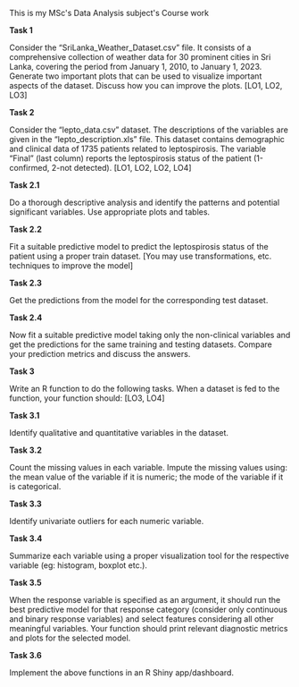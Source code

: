 
This is my MSc's Data Analysis subject's Course work

**Task 1**

Consider the “SriLanka_Weather_Dataset.csv” file. It consists of a comprehensive collection
of weather data for 30 prominent cities in Sri Lanka, covering the period from January 1, 2010,
to January 1, 2023. Generate two important plots that can be used to visualize important
aspects of the dataset. Discuss how you can improve the plots. [LO1, LO2, LO3]

**Task 2**

Consider the “lepto_data.csv” dataset. The descriptions of the variables are given in the
“lepto_description.xls” file. This dataset contains demographic and clinical data of 1735
patients related to leptospirosis. The variable “Final” (last column) reports the leptospirosis
status of the patient (1-confirmed, 2-not detected). [LO1, LO2, LO2, LO4]

**Task 2.1**

Do a thorough descriptive analysis and identify the patterns and potential significant
variables. Use appropriate plots and tables.

**Task 2.2**

Fit a suitable predictive model to predict the leptospirosis status of the patient using a proper
train dataset. [You may use transformations, etc. techniques to improve the model]

**Task 2.3**

Get the predictions from the model for the corresponding test dataset.

**Task 2.4**

Now fit a suitable predictive model taking only the non-clinical variables and get the predictions for the same training and testing datasets. Compare your prediction metrics
and discuss the answers.

**Task 3**

Write an R function to do the following tasks. When a dataset is fed to the function, your
function should: [LO3, LO4]

**Task 3.1**

Identify qualitative and quantitative variables in the dataset.

**Task 3.2**

Count the missing values in each variable. Impute the missing values using: the mean value
of the variable if it is numeric; the mode of the variable if it is categorical.

**Task 3.3**

Identify univariate outliers for each numeric variable.

**Task 3.4**

Summarize each variable using a proper visualization tool for the respective variable (eg:
histogram, boxplot etc.).

**Task 3.5**

When the response variable is specified as an argument, it should run the best predictive
model for that response category (consider only continuous and binary response variables)
and select features considering all other meaningful variables. Your function should print
relevant diagnostic metrics and plots for the selected model.

**Task 3.6**

Implement the above functions in an R Shiny app/dashboard.
